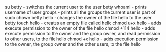 
su betty - switches the current user to the user betty
whoami - prints username of user
groups - prints all the groups the current user is part of
sudo chown betty hello -  changes the owner of the file hello to the user betty
touch hello -  creates an empty file called hello
chmod u+x hello - adds execute permission to the owner of the file hello
chmod +114 hello - adds execute permission to the owner and the group owner, and read permission to other users, to the file hello
chmod +x hello - adds execution permission to the owner, the group owner and the other users, to the file hello

